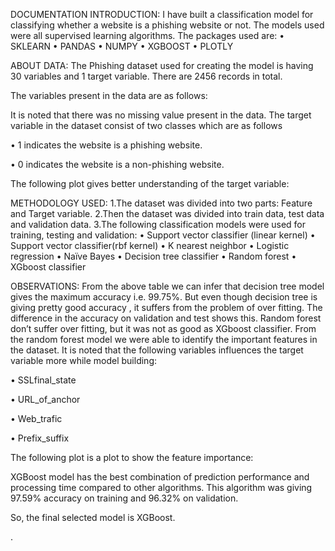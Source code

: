 DOCUMENTATION
INTRODUCTION:
I have built a classification model for classifying whether a website is a phishing website or not. The models used were all supervised learning algorithms. 
The packages used are:
•	SKLEARN
•	PANDAS 
•	NUMPY
•	XGBOOST
•	PLOTLY

ABOUT DATA:
The Phishing dataset used for creating the model is having 30 variables and 1 target variable. There are 2456 records in total. 

 






The variables present in the data are as follows:
 
It is noted that there was no missing value present in the data. The target variable in the dataset consist of two classes which are as follows

•	1 indicates the website is a phishing website.

•	0 indicates the website is a non-phishing website.






The following plot gives better understanding of the target variable:

 

METHODOLOGY USED:
1.The dataset was divided into two parts: Feature and Target variable.
2.Then the dataset was divided into train data, test data and validation data.
3.The following classification models were used for training, testing and validation: 
•	Support vector classifier (linear kernel)
•	Support vector classifier(rbf kernel)
•	K nearest neighbor
•	Logistic regression
•	Naïve Bayes
•	Decision tree classifier 
•	Random forest
•	XGboost classifier







 

OBSERVATIONS:
From the above table we can infer that decision tree model gives the maximum accuracy i.e. 99.75%. But even though decision tree is giving pretty good accuracy , it suffers from the problem of over fitting. The difference in the accuracy on validation and test shows this. 
Random forest don’t suffer over fitting, but it was not as good as XGboost classifier. From the random forest model we were able to identify the important features in the dataset. It is noted that the following variables influences the target variable more while model building:

•	SSLfinal_state

•	URL_of_anchor

•	Web_trafic

•	Prefix_suffix







The following plot is a plot to show the feature importance:
 

XGBoost model has the best combination of prediction performance and processing time compared to other algorithms. 
This algorithm was giving 97.59% accuracy on training and 96.32% on validation.

So, the final selected model is XGBoost.



.



  


